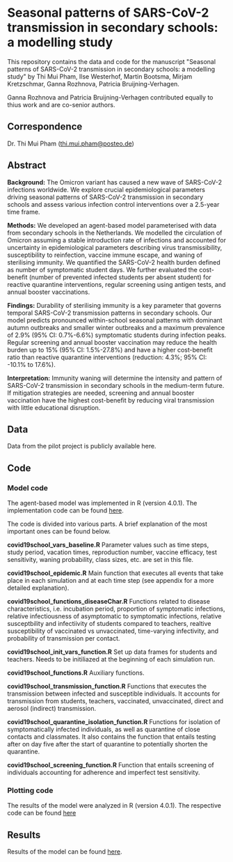 # Seasonal patterns of SARS-CoV-2 transmission in secondary schools: a modelling study


This repository contains the data and code for the manuscript "Seasonal patterns of SARS-CoV-2 transmission in secondary schools: a modelling study" by Thi Mui Pham,  Ilse Westerhof, Martin Bootsma, Mirjam Kretzschmar, Ganna Rozhnova, Patricia Bruijning-Verhagen. 

Ganna Rozhnova and Patricia Bruijning-Verhagen contributed equally to thius work and are co-senior authors. 

## Correspondence
Dr. Thi Mui Pham (thi.mui.pham@posteo.de)

## Abstract

**Background:** The Omicron variant has caused a new wave of SARS-CoV-2 infections worldwide. We explore crucial epidemiological parameters driving seasonal patterns of SARS-CoV-2 transmission in secondary schools and assess various infection control interventions over a 2.5-year time frame. 

**Methods:** We developed an agent-based model parameterised with data from secondary schools in the Netherlands. We modelled the circulation of Omicron assuming a stable introduction rate of infections and accounted for uncertainty in epidemiological parameters describing virus transmissibility, susceptibility to reinfection, vaccine immune escape, and waning of sterilising immunity. We quantified the SARS-CoV-2 health burden defined as number of symptomatic student days. We further evaluated the cost-benefit (number of prevented infected students per absent student) for reactive quarantine interventions, regular screening using antigen tests, and annual booster vaccinations.  

**Findings:** Durability of sterilising immunity is a key parameter that governs temporal SARS-CoV-2 transmission patterns in secondary schools. Our model predicts pronounced within-school seasonal patterns with dominant autumn outbreaks and smaller winter outbreaks and a maximum prevalence of 2.9% (95% CI: 0.7%-6.6%) symptomatic students during infection peaks. Regular screening and annual booster vaccination may reduce the health burden up to 15% (95% CI: 1.5%-27.8%) and have a higher cost-benefit ratio than reactive quarantine interventions (reduction: 4.3%; 95% CI: -10.1% to 17.6%). 

**Interpretation:** Immunity waning will determine the intensity and pattern of SARS-CoV-2 transmission in secondary schools in the medium-term future. If mitigation strategies are needed, screening and annual booster vaccination have the highest cost-benefit by reducing viral transmission with little educational disruption.

## Data
Data from the pilot project is publicly available here. 

## Code
### Model code
The agent-based model was implemented in R (version 4.0.1). The implementation code can be found [here](https://github.com/tm-pham/sarscov2_secondary_school_transmission/tree/master/model_code). 

The code is divided into various parts. A brief explanation of the most important ones can be found below. 

**covid19school_vars_baseline.R**
Parameter values such as time steps, study period, vacation times, reproduction number, vaccine efficacy, test sensitivity, waning probability, class sizes, etc. are set in this file. 

**covid19school_epidemic.R**
Main function that executes all events that take place in each simulation and at each time step (see appendix for a more detailed explanation). 

**covid19school_functions_diseaseChar.R**
Functions related to disease characteristics, i.e. incubation period, proportion of symptomatic infections, relative infectiousness of asymptomatic to symptomatic infections, relative susceptbility and infectiivity of students compared to teachers, realtive susceptibility of vaccinated vs unvaccinated, time-varying infectivity, and probability of transmission per contact. 

**covid19school_init_vars_function.R**
Set up data frames for students and teachers. Needs to be initiliazed at the beginning of each simulation run. 

**covid19school_functions.R**
Auxiliary functions. 

**covid19school_transmission_function.R**
Functions that executes the transmission between infected and susceptible individuals. It accounts for transmission from students, teachers, vaccinated, unvaccinated, direct and aerosol (indirect) transmission. 

**covid19school_quarantine_isolation_function.R**
Functions for isolation of symptomatically infected individuals, as well as quarantine of close contacts and classmates. It also contains the function that entails testing after on day five after the start of quarantine to potentially shorten the quarantine.  

**covid19school_screening_function.R**
Function that entails screening of individuals accounting for adherence and imperfect test sensitivity. 

### Plotting code
The results of the model were analyzed in R (version 4.0.1). The respective code can be found [here](https://github.com/tm-pham/sarscov2_secondary_school_transmission/tree/master/plotting_code)

## Results
Results of the model can be found [here](https://github.com/tm-pham/sarscov2_secondary_school_transmission/tree/master/model_results).







